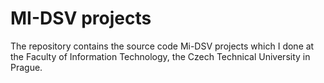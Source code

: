 # MI-DSV projects
 
 The repository contains the source code Mi-DSV projects which I done at the Faculty of Information Technology, the Czech Technical University in Prague.
